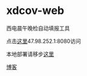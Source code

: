 # xdcov-web
西电晨午晚检自动填报工具

点击[这里](47.98.252.1:8080)47.98.252.1:8080访问

本地部署请移步[这里](https://github.com/carpediemtal/XDCOV)

[博客](https://linjinming.gitee.io/2020/10/22/%E8%A5%BF%E7%94%B5%E6%99%A8%E5%8D%88%E6%99%9A%E6%A3%80%E8%87%AA%E5%8A%A8%E5%A1%AB%E6%8A%A5%E5%B7%A5%E5%85%B7/)
